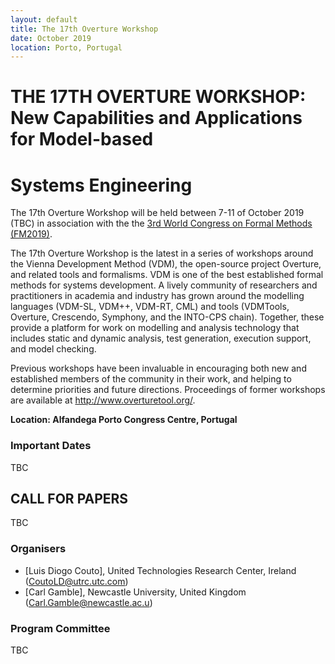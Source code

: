 ```yaml
---
layout: default
title: The 17th Overture Workshop
date: October 2019
location: Porto, Portugal
---
```

# THE 17TH OVERTURE WORKSHOP: New Capabilities and Applications for Model-based
# Systems Engineering
The 17th Overture Workshop will be held between 7-11 of October 2019 (TBC) in
association with the the [3rd World Congress on Formal Methods
(FM2019)](http://formalmethods2019.inesctec.pt/).

The 17th Overture Workshop is the latest in a series of workshops around the
Vienna Development Method (VDM), the open-source project Overture, and
related tools and formalisms. VDM is one of the best established formal
methods for systems development. A lively community of researchers and
practitioners in academia and industry has grown around the modelling
languages (VDM-SL, VDM++, VDM-RT, CML) and tools (VDMTools, Overture,
Crescendo, Symphony, and the INTO-CPS chain). Together, these provide a
platform for work on modelling and analysis technology that includes static
and dynamic analysis, test generation, execution support, and model checking.

Previous workshops have been invaluable in encouraging both new and
established members of the community in their work, and helping to determine
priorities and future directions. Proceedings of former workshops are
available at http://www.overturetool.org/.

**Location: Alfandega Porto Congress Centre, Portugal**

### Important Dates

TBC

## CALL FOR PAPERS

TBC

### Organisers

* [Luis Diogo Couto], United Technologies Research Center, Ireland (<CoutoLD@utrc.utc.com>)
* [Carl Gamble], Newcastle University, United Kingdom (<Carl.Gamble@newcastle.ac.u>)

### Program Committee

TBC
